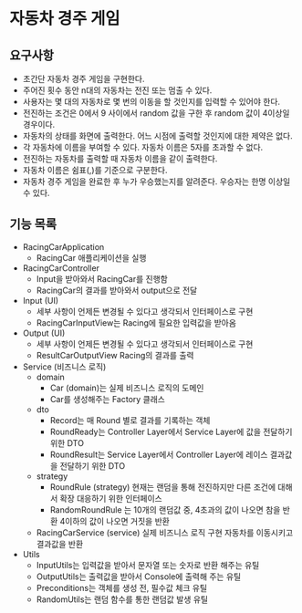 # 자동차 경주 게임
## 요구사항
- 초간단 자동차 경주 게임을 구현한다.
- 주어진 횟수 동안 n대의 자동차는 전진 또는 멈출 수 있다.
- 사용자는 몇 대의 자동차로 몇 번의 이동을 할 것인지를 입력할 수 있어야 한다.
- 전진하는 조건은 0에서 9 사이에서 random 값을 구한 후 random 값이 4이상일 경우이다.
- 자동차의 상태를 화면에 출력한다. 어느 시점에 출력할 것인지에 대한 제약은 없다.
- 각 자동차에 이름을 부여할 수 있다. 자동차 이름은 5자를 초과할 수 없다.
- 전진하는 자동차를 출력할 때 자동차 이름을 같이 출력한다.
- 자동차 이름은 쉼표(,)를 기준으로 구분한다.
- 자동차 경주 게임을 완료한 후 누가 우승했는지를 알려준다. 우승자는 한명 이상일 수 있다.

## 기능 목록
- RacingCarApplication
  - RacingCar 애플리케이션을 실행
- RacingCarController
  - Input을 받아와서 RacingCar를 진행함
  - RacingCar의 결과를 받아와서 output으로 전달
- Input (UI)
    - 세부 사항이 언제든 변경될 수 있다고 생각되서 인터페이스로 구현
    - RacingCarInputView는 Racing에 필요한 입력값을 받아옴
- Output (UI)
    - 세부 사항이 언제든 변경될 수 있다고 생각되서 인터페이스로 구현
    - ResultCarOutputView Racing의 결과를 출력
- Service (비즈니스 로직)
    - domain
      - Car (domain)는 실제 비즈니스 로직의 도메인
      - Car를 생성해주는 Factory 클래스
    - dto
      - Record는 매 Round 별로 결과를 기록하는 객체
      - RoundReady는 Controller Layer에서 Service Layer에 값을 전달하기 위한 DTO
      - RoundResult는 Service Layer에서 Controller Layer에 레이스 결과값을 전달하기 위한 DTO
    - strategy
      - RoundRule (strategy) 현재는 랜덤을 통해 전진하지만 다른 조건에 대해서 확장 대응하기 위한 인터페이스
      - RandomRoundRule 는 10개의 랜덤값 중, 4초과의 값이 나오면 참을 반환 4이하의 값이 나오면 거짓을 반환
    - RacingCarService (service) 실제 비즈니스 로직 구현 자동차를 이동시키고 결과값을 반환
- Utils
    - InputUtils는 입력값을 받아서 문자열 또는 숫자로 반환 해주는 유틸
    - OutputUtils는 출력값을 받아서 Console에 출력해 주는 유틸
    - Preconditions는 객체를 생성 전, 필수값 체크 유틸
    - RandomUtils는 랜덤 함수를 통한 랜덤값 발생 유틸


